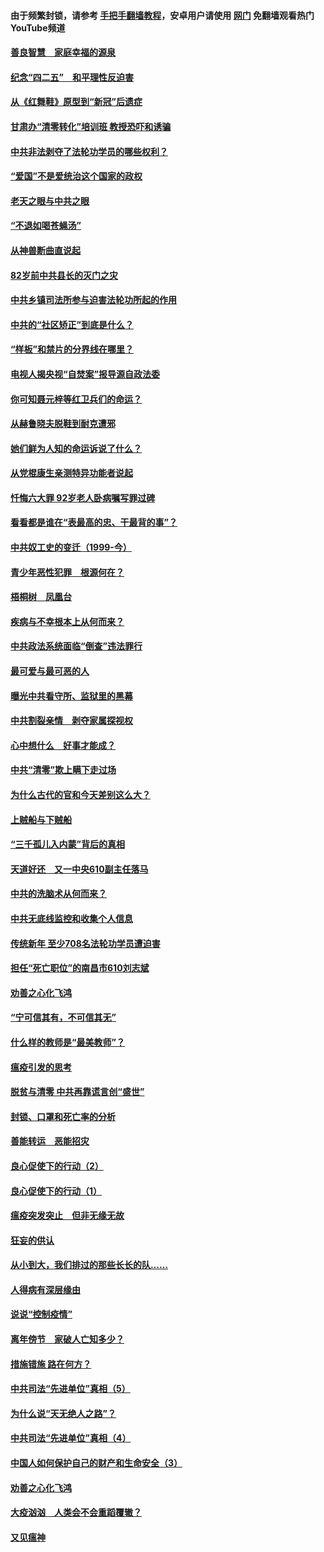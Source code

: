 #### 由于频繁封锁，请参考 [手把手翻墙教程](https://github.com/gfw-breaker/guides/wiki/)，安卓用户请使用 [网门](https://github.com/gfw-breaker/nogfw/blob/master/dl.md?t=04241701) 免翻墙观看热门YouTube频道 

#### [善良智慧　家庭幸福的源泉](../pages/19/423632.md?t=04241701) 

#### [纪念“四二五”　和平理性反迫害](../pages/19/423660.md?t=04241701) 

#### [从《红舞鞋》原型到“新冠”后遗症](../pages/19/423509.md?t=04241701) 

#### [甘肃办“清零转化”培训班 教授恐吓和诱骗](../pages/19/423498.md?t=04241701) 

#### [中共非法剥夺了法轮功学员的哪些权利？](../pages/19/423392.md?t=04241701) 

#### [“爱国”不是爱统治这个国家的政权](../pages/19/423029.md?t=04241701) 

#### [老天之眼与中共之眼](../pages/19/423378.md?t=04241701) 

#### [“不退如喝苍蝇汤”](../pages/19/423287.md?t=04241701) 

#### [从神兽断曲直说起](../pages/19/423201.md?t=04241701) 

#### [82岁前中共县长的灭门之灾](../pages/19/423055.md?t=04241701) 

#### [中共乡镇司法所参与迫害法轮功所起的作用](../pages/19/423064.md?t=04241701) 

#### [中共的“社区矫正”到底是什么？](../pages/19/422870.md?t=04241701) 

#### [“样板”和禁片的分界线在哪里？](../pages/19/422704.md?t=04241701) 

#### [电视人揭央视“自焚案”报导源自政法委](../pages/19/422770.md?t=04241701) 

#### [你可知聂元梓等红卫兵们的命运？](../pages/19/422848.md?t=04241701) 

#### [从赫鲁晓夫脱鞋到耐克遭邪](../pages/19/422826.md?t=04241701) 

#### [她们鲜为人知的命运诉说了什么？](../pages/19/422754.md?t=04241701) 

#### [从党棍康生亲测特异功能者说起](../pages/19/422657.md?t=04241701) 

#### [忏悔六大罪 92岁老人卧病嘱写罪过碑](../pages/19/422750.md?t=04241701) 

#### [看看都是谁在“表最高的忠、干最背的事”？](../pages/19/422703.md?t=04241701) 

#### [中共奴工史的变迁（1999-今）](../pages/19/422656.md?t=04241701) 

#### [青少年恶性犯罪　根源何在？](../pages/19/422449.md?t=04241701) 

#### [梧桐树　凤凰台](../pages/19/422442.md?t=04241701) 

#### [疾病与不幸根本上从何而来？](../pages/19/422438.md?t=04241701) 

#### [中共政法系统面临“倒查”违法罪行](../pages/19/422497.md?t=04241701) 

#### [最可爱与最可恶的人](../pages/19/422448.md?t=04241701) 

#### [曝光中共看守所、监狱里的黑幕](../pages/19/422390.md?t=04241701) 

#### [中共割裂亲情　剥夺家属探视权](../pages/19/422364.md?t=04241701) 

#### [心中想什么　好事才能成？](../pages/19/422318.md?t=04241701) 

#### [中共“清零”欺上瞒下走过场](../pages/19/422306.md?t=04241701) 

#### [为什么古代的官和今天差别这么大？](../pages/19/422228.md?t=04241701) 

#### [上贼船与下贼船](../pages/19/422276.md?t=04241701) 

#### [“三千孤儿入内蒙”背后的真相](../pages/19/422229.md?t=04241701) 

#### [天道好还　又一中央610副主任落马](../pages/19/422155.md?t=04241701) 

#### [中共的洗脑术从何而来？](../pages/19/422154.md?t=04241701) 

#### [中共无底线监控和收集个人信息](../pages/19/422039.md?t=04241701) 

#### [传统新年 至少708名法轮功学员遭迫害](../pages/19/421946.md?t=04241701) 

#### [担任“死亡职位”的南昌市610刘志斌](../pages/19/421957.md?t=04241701) 

#### [劝善之心化飞鸿](../pages/19/421164.md?t=04241701) 

#### [“宁可信其有，不可信其无”](../pages/19/421691.md?t=04241701) 

#### [什么样的教师是“最美教师”？](../pages/19/421755.md?t=04241701) 

#### [瘟疫引发的思考](../pages/19/421594.md?t=04241701) 

#### [脱贫与清零 中共再靠谎言创“盛世”](../pages/19/421590.md?t=04241701) 

#### [封锁、口罩和死亡率的分析](../pages/19/421495.md?t=04241701) 

#### [善能转运　恶能招灾](../pages/19/421334.md?t=04241701) 

#### [良心促使下的行动（2）](../pages/19/421361.md?t=04241701) 

#### [良心促使下的行动（1）](../pages/19/421302.md?t=04241701) 

#### [瘟疫突发突止　但非无缘无故](../pages/19/421281.md?t=04241701) 

#### [狂妄的供认](../pages/19/421199.md?t=04241701) 

#### [从小到大，我们排过的那些长长的队……](../pages/19/421243.md?t=04241701) 

#### [人得病有深层缘由](../pages/19/420864.md?t=04241701) 

#### [说说“控制疫情”](../pages/19/420831.md?t=04241701) 

#### [离年傍节　家破人亡知多少？](../pages/19/420563.md?t=04241701) 

#### [措施错施  路在何方？](../pages/19/420076.md?t=04241701) 

#### [中共司法“先进单位”真相（5）](../pages/19/419453.md?t=04241701) 

#### [为什么说“天无绝人之路”？](../pages/19/419618.md?t=04241701) 

#### [中共司法“先进单位”真相（4）](../pages/19/419452.md?t=04241701) 

#### [中国人如何保护自己的财产和生命安全（3）](../pages/19/419405.md?t=04241701) 

#### [劝善之心化飞鸿](../pages/19/418758.md?t=04241701) 

#### [大疫汹汹　人类会不会重蹈覆辙？](../pages/19/419691.md?t=04241701) 

#### [又见瘟神](../pages/19/419225.md?t=04241701) 

